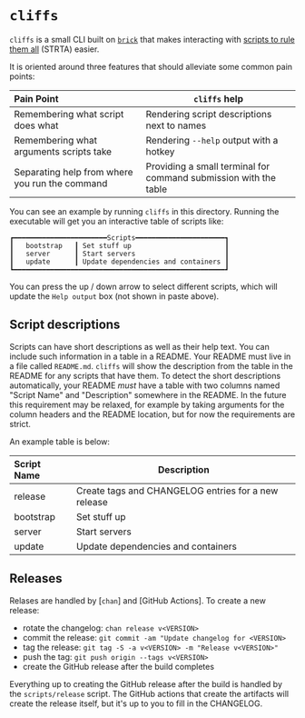# `cliffs`

`cliffs` is a small CLI built on [`brick`] that makes interacting with [scripts
to rule them all] (STRTA) easier.

It is oriented around three features that should alleviate some common pain
points:

| Pain Point                                     | `cliffs` help                                                    |
| :--------------------------------------------- | ---------------------------------------------------------------- |
| Remembering what script does what              | Rendering script descriptions next to names                      |
| Remembering what arguments scripts take        | Rendering `--help` output with a hotkey                          |
| Separating help from where you run the command | Providing a small terminal for command submission with the table |

You can see an example by running `cliffs` in this directory. Running the
executable will get you an interactive table of scripts like:

```
┏━━━━━━━━━━━━━━━━━━━━━━━Scripts━━━━━━━━━━━━━━━━━━━━━━┓
┃   bootstrap   ┃ Set stuff up                       ┃
┃   server      ┃ Start servers                      ┃
┃   update      ┃ Update dependencies and containers ┃
┗━━━━━━━━━━━━━━━━━━━━━━━━━━━━━━━━━━━━━━━━━━━━━━━━━━━━┛
```

You can press the up / down arrow to select different scripts, which will update
the `Help output` box (not shown in paste above).

## Script descriptions

Scripts can have short descriptions as well as their help text. You can include
such information in a table in a README. Your README must live in a file called
`README.md`. `cliffs` will show the description from the table in the README for
any scripts that have them. To detect the short descriptions automatically, your
README _must_ have a table with two columns named "Script Name" and
"Description" somewhere in the README. In the future this requirement may be
relaxed, for example by taking arguments for the column headers and the README
location, but for now the requirements are strict.

An example table is below:

| Script Name | Description                                         |
| :---------- | --------------------------------------------------- |
| release     | Create tags and CHANGELOG entries for a new release |
| bootstrap   | Set stuff up                                        |
| server      | Start servers                                       |
| update      | Update dependencies and containers                  |


## Releases

Relases are handled by [`chan`] and [GitHub Actions]. To create a new release:

- rotate the changelog: `chan release v<VERSION>`
- commit the release: `git commit -am "Update changelog for <VERSION>`
- tag the release: `git tag -S -a v<VERSION> -m "Release v<VERSION>"`
- push the tag: `git push origin --tags v<VERSION>`
- create the GitHub release after the build completes

Everything up to creating the GitHub release after the build is handled by the
`scripts/release` script. The GitHub actions that create the artifacts will
create the release itself, but it's up to you to fill in the CHANGELOG.

[`brick`]: https://github.com/jtdaugherty/brick
[scripts to rule them all]:
https://github.com/github/scripts-to-rule-them-all